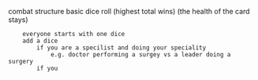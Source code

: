 combat structure
    basic dice roll 
    (highest total wins)
    (the health of the card stays)

        everyone starts with one dice 
        add a dice 
            if you are a specilist and doing your speciality
                e.g. doctor performing a surgey vs a leader doing a surgery
            if you 
